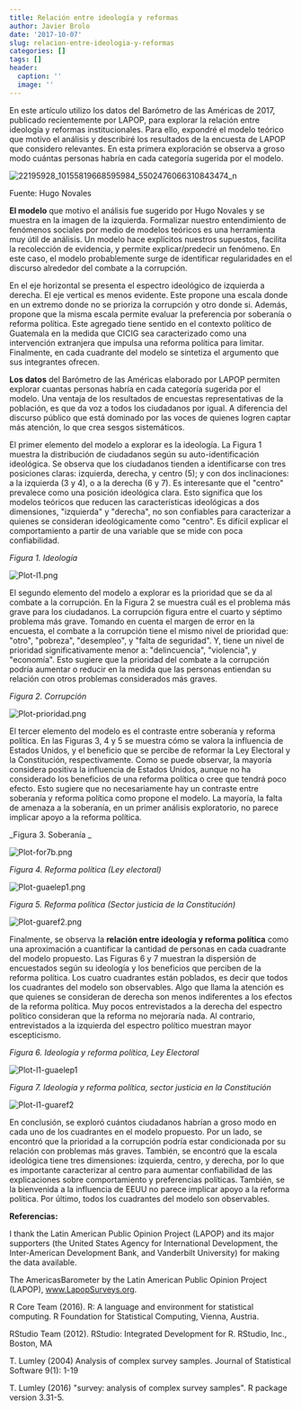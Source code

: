```yaml
---
title: Relación entre ideología y reformas
author: Javier Brolo
date: '2017-10-07'
slug: relacion-entre-ideologia-y-reformas
categories: []
tags: []
header:
  caption: ''
  image: ''
---
```


En este artículo utilizo los datos del Barómetro de las Américas de 2017, publicado recientemente por LAPOP, para explorar la relación entre ideología y reformas institucionales. Para ello, expondré el modelo teórico que motivo el análisis y describiré los resultados de la encuesta de LAPOP que considero relevantes. En esta primera exploración se observa a groso modo cuántas personas habría en cada categoría sugerida por el modelo.

![22195928_10155819668595984_5502476066310843474_n](https://javierbrolo.files.wordpress.com/2017/10/22195928_10155819668595984_5502476066310843474_n1.jpg)

<p class="caption">Fuente: Hugo Novales</p>

**El modelo** que motivo el análisis fue sugerido por Hugo Novales y se muestra en la imagen de la izquierda. Formalizar nuestro entendimiento de fenómenos sociales por medio de modelos teóricos es una herramienta muy útil de análisis. Un modelo hace explícitos nuestros supuestos, facilita la recolección de evidencia, y permite explicar/predecir un fenómeno. En este caso, el modelo probablemente surge de identificar regularidades en el discurso alrededor del combate a la corrupción.

En el eje horizontal se presenta el espectro ideológico de izquierda a derecha. El eje vertical es menos evidente. Este propone una escala donde en un extremo donde no se prioriza la corrupción y otro donde si. Además, propone que la misma escala permite evaluar la preferencia por soberanía o reforma política. Este agregado tiene sentido en el contexto político de Guatemala en la medida que CICIG sea caracterizado como una intervención extranjera que impulsa una reforma política para limitar. Finalmente, en cada cuadrante del modelo se sintetiza el argumento que sus integrantes ofrecen.

**Los datos** del Barómetro de las Américas elaborado por LAPOP permiten explorar cuantas personas habría en cada categoría sugerida por el modelo. Una ventaja de los resultados de encuestas representativas de la población, es que da voz a todos los ciudadanos por igual. A diferencia del discurso público que está dominado por las voces de quienes logren captar más atención, lo que crea sesgos sistemáticos.

El primer elemento del modelo a explorar es la ideología. La Figura 1 muestra la distribución de ciudadanos según su auto-identificación ideológica. Se observa que los ciudadanos tienden a identificarse con tres posiciones claras: izquierda, derecha, y centro (5); y con dos inclinaciones: a la izquierda (3 y 4), o a la derecha (6 y 7). Es interesante que el "centro" prevalece como una posición ideológica clara. Esto significa que los modelos teóricos que reducen las características ideológicas a dos dimensiones, "izquierda" y "derecha", no son confiables para caracterizar a quienes se consideran ideológicamente como "centro". Es difícil explicar el comportamiento a partir de una variable que se mide con poca confiabilidad.

_Figura 1. Ideología_

![Plot-l1.png](https://javierbrolo.files.wordpress.com/2017/10/plot-l1.png)

El segundo elemento del modelo a explorar es la prioridad que se da al combate a la corrupción. En la Figura 2 se muestra cuál es el problema más grave para los ciudadanos. La corrupción figura entre el cuarto y séptimo problema más grave. Tomando en cuenta el margen de error en la encuesta, el combate a la corrupción tiene el mismo nivel de prioridad que: "otro", "pobreza", "desempleo", y "falta de seguridad". Y, tiene un nivel de prioridad significativamente menor a: "delincuencia", "violencia", y "economía". Esto sugiere que la prioridad del combate a la corrupción podría aumentar o reducir en la medida que las personas entiendan su relación con otros problemas considerados más graves.

_Figura 2. Corrupción_

![Plot-prioridad.png](https://javierbrolo.files.wordpress.com/2017/10/plot-prioridad.png)

El tercer elemento del modelo es el contraste entre soberanía y reforma política. En las Figuras 3, 4 y 5 se muestra cómo se valora la influencia de Estados Unidos, y el beneficio que se percibe de reformar la Ley Electoral y la Constitución, respectivamente. Como se puede observar, la mayoría considera positiva la influencia de Estados Unidos, aunque no ha considerado los beneficios de una reforma política o cree que tendrá poco efecto. Esto sugiere que no necesariamente hay un contraste entre soberanía y reforma política como propone el modelo. La mayoría, la falta de amenaza a la soberanía, en un primer análisis exploratorio, no parece implicar apoyo a la reforma política.

_Figura 3. Soberanía _

![Plot-for7b.png](https://javierbrolo.files.wordpress.com/2017/10/plot-for7b.png)

_Figura 4. Reforma política (Ley electoral)_

![Plot-guaelep1.png](https://javierbrolo.files.wordpress.com/2017/10/plot-guaelep1.png)

_Figura 5. Reforma política (Sector justicia de la Constitución)_

![Plot-guaref2.png](https://javierbrolo.files.wordpress.com/2017/10/plot-guaref2.png)

Finalmente, se observa la **relación entre ideología y reforma política** como una aproximación a cuantificar la cantidad de personas en cada cuadrante del modelo propuesto. Las Figuras 6 y 7 muestran la dispersión de encuestados según su ideología y los beneficios que perciben de la reforma política. Los cuatro cuadrantes están poblados, es decir que todos los cuadrantes del modelo son observables. Algo que llama la atención es que quienes se consideran de derecha son menos indiferentes a los efectos de la reforma política. Muy pocos entrevistados a la derecha del espectro político consideran que la reforma no mejoraría nada. Al contrario, entrevistados a la izquierda del espectro político muestran mayor escepticismo.

_Figura 6. Ideología y reforma política,  Ley Electoral_

![Plot-l1-guaelep1](https://javierbrolo.files.wordpress.com/2017/10/plot-l1-guaelep1-e1507380217734.png)

_Figura 7. Ideología y reforma política, sector justicia en la Constitución_

![Plot-l1-guaref2](https://javierbrolo.files.wordpress.com/2017/10/plot-l1-guaref2-e1507380288665.png)

En conclusión, se exploró cuántos ciudadanos habrían a groso modo en cada uno de los cuadrantes en el modelo propuesto. Por un lado, se encontró que la prioridad a la corrupción podría estar condicionada por su relación con problemas más graves. También, se encontró que la escala ideológica tiene tres dimensiones: izquierda, centro, y derecha, por lo que es importante caracterizar al centro para aumentar confiabilidad de las explicaciones sobre comportamiento y preferencias políticas. También, se la bienvenida a la influencia de EEUU no parece implicar apoyo a la reforma política. Por último, todos los cuadrantes del modelo son observables.

**Referencias:**

I thank the Latin American Public Opinion Project (LAPOP) and its major supporters (the United States Agency for International Development, the Inter-American Development Bank, and Vanderbilt University) for making the data available.

The AmericasBarometer by the Latin American Public Opinion Project (LAPOP), www.LapopSurveys.org.

R Core Team (2016). R: A language and environment for statistical
computing. R Foundation for Statistical Computing, Vienna, Austria.

RStudio Team (2012). RStudio: Integrated Development for R. RStudio,
Inc., Boston, MA

T. Lumley (2004) Analysis of complex survey samples. Journal of
Statistical Software 9(1): 1-19

T. Lumley (2016) "survey: analysis of complex survey samples". R package
version 3.31-5.
